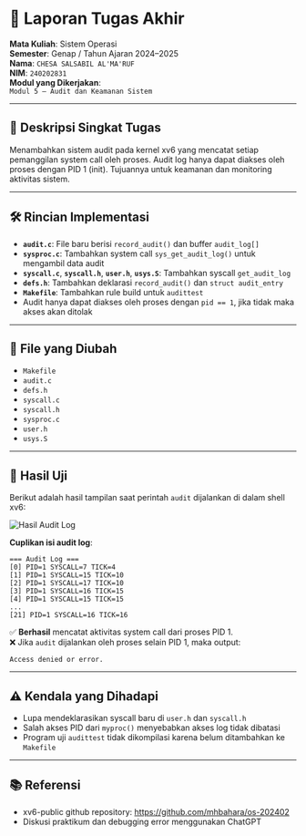 # 📝 Laporan Tugas Akhir

**Mata Kuliah**: Sistem Operasi  
**Semester**: Genap / Tahun Ajaran 2024–2025  
**Nama**: `CHESA SALSABIL AL'MA'RUF`  
**NIM**: `240202831`  
**Modul yang Dikerjakan**:  
`Modul 5 – Audit dan Keamanan Sistem`

---

## 📌 Deskripsi Singkat Tugas

Menambahkan sistem audit pada kernel xv6 yang mencatat setiap pemanggilan system call oleh proses. Audit log hanya dapat diakses oleh proses dengan PID 1 (init). Tujuannya untuk keamanan dan monitoring aktivitas sistem.

---

## 🛠️ Rincian Implementasi

- **`audit.c`**: File baru berisi `record_audit()` dan buffer `audit_log[]`
- **`sysproc.c`**: Tambahkan system call `sys_get_audit_log()` untuk mengambil data audit
- **`syscall.c`**, **`syscall.h`**, **`user.h`**, **`usys.S`**: Tambahkan syscall `get_audit_log`
- **`defs.h`**: Tambahkan deklarasi `record_audit()` dan `struct audit_entry`
- **`Makefile`**: Tambahkan rule build untuk `audittest`
- Audit hanya dapat diakses oleh proses dengan `pid == 1`, jika tidak maka akses akan ditolak

---

## 📁 File yang Diubah

- `Makefile`  
- `audit.c`  
- `defs.h`  
- `syscall.c`  
- `syscall.h`  
- `sysproc.c`  
- `user.h`  
- `usys.S`

---

## 🔎 Hasil Uji

Berikut adalah hasil tampilan saat perintah `audit` dijalankan di dalam shell xv6:

![Hasil Audit Log](hasil.%20modul%205.png)

**Cuplikan isi audit log**:
````
=== Audit Log ===
[0] PID=1 SYSCALL=7 TICK=4
[1] PID=1 SYSCALL=15 TICK=10
[2] PID=1 SYSCALL=17 TICK=10
[3] PID=1 SYSCALL=16 TICK=15
[4] PID=1 SYSCALL=15 TICK=15
...
[21] PID=1 SYSCALL=16 TICK=16
````

✅ **Berhasil** mencatat aktivitas system call dari proses PID 1.  
❌ Jika `audit` dijalankan oleh proses selain PID 1, maka output:  
````
Access denied or error.
````

---

## ⚠️ Kendala yang Dihadapi

- Lupa mendeklarasikan syscall baru di `user.h` dan `syscall.h`
- Salah akses PID dari `myproc()` menyebabkan akses log tidak dibatasi
- Program uji `audittest` tidak dikompilasi karena belum ditambahkan ke `Makefile`

---

## 📚 Referensi

- xv6-public github repository: https://github.com/mhbahara/os-202402
- Diskusi praktikum dan debugging error menggunakan ChatGPT  





